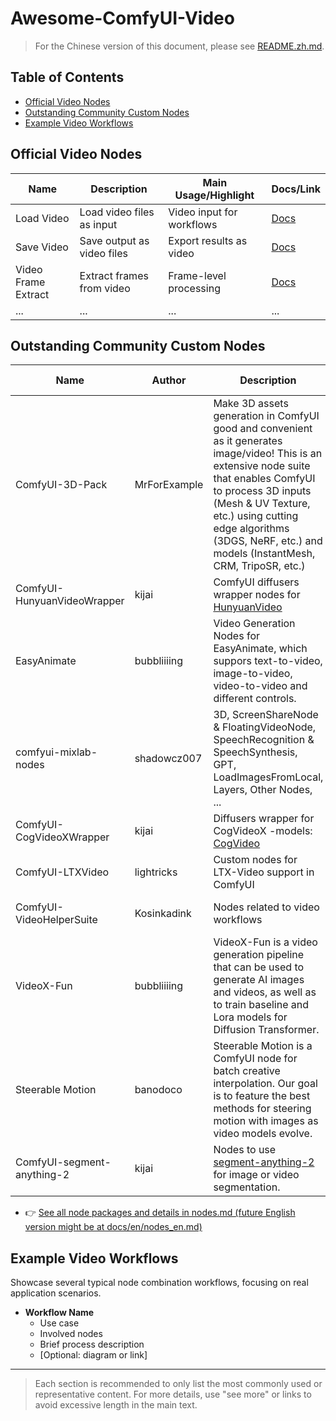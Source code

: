 # Awesome-ComfyUI-Video

> For the Chinese version of this document, please see [README.zh.md](README.zh.md).

## Table of Contents

- [Official Video Nodes](#official-video-nodes)
- [Outstanding Community Custom Nodes](#outstanding-community-custom-nodes)
- [Example Video Workflows](#example-video-workflows)

## Official Video Nodes

| Name                | Description                | Main Usage/Highlight      | Docs/Link |
| ------------------- | -------------------------- | ------------------------- | --------- |
| Load Video          | Load video files as input  | Video input for workflows | [Docs](#) |
| Save Video          | Save output as video files | Export results as video   | [Docs](#) |
| Video Frame Extract | Extract frames from video  | Frame-level processing    | [Docs](#) |
| ...                 | ...                        | ...                       | ...       |

## Outstanding Community Custom Nodes

| Name                        | Author       | Description                                                                                                                                                                                                                                                                             | Stars | Last Update         | Repo                                                              | Details Doc                                            |
| --------------------------- | ------------ | --------------------------------------------------------------------------------------------------------------------------------------------------------------------------------------------------------------------------------------------------------------------------------------- | ----- | ------------------- | ----------------------------------------------------------------- | ------------------------------------------------------ |
| ComfyUI-3D-Pack             | MrForExample | Make 3D assets generation in ComfyUI good and convenient as it generates image/video! This is an extensive node suite that enables ComfyUI to process 3D inputs (Mesh & UV Texture, etc.) using cutting edge algorithms (3DGS, NeRF, etc.) and models (InstantMesh, CRM, TripoSR, etc.) | 3007  | 2025-01-24 18:41:37 | [GitHub](https://github.com/MrForExample/ComfyUI-3D-Pack)         | ...                                                    |
| ComfyUI-HunyuanVideoWrapper | kijai        | ComfyUI diffusers wrapper nodes for [HunyuanVideo](https://github.com/Tencent/HunyuanVideo)                                                                                                                                                                                             | 2350  | 2025-03-30 16:48:09 | [GitHub](https://github.com/kijai/ComfyUI-HunyuanVideoWrapper)    | [Details](docs/en/custom_nodes/hunyuanvideowrapper.md)                                                    |
| EasyAnimate                 | bubbliiiing  | Video Generation Nodes for EasyAnimate, which suppors text-to-video, image-to-video, video-to-video and different controls.                                                                                                                                                             | 2130  | 2025-03-06 11:41:28 | [GitHub](https://github.com/aigc-apps/EasyAnimate)                | [Details](docs/en/custom_nodes/easyanimate.md)                                                    |
| comfyui-mixlab-nodes        | shadowcz007  | 3D, ScreenShareNode & FloatingVideoNode, SpeechRecognition & SpeechSynthesis, GPT, LoadImagesFromLocal, Layers, Other Nodes, ...                                                                                                                                                        | 1574  | 2025-02-05 10:24:45 | [GitHub](https://github.com/shadowcz007/comfyui-mixlab-nodes)     | ...                                                    |
| ComfyUI-CogVideoXWrapper    | kijai        | Diffusers wrapper for CogVideoX -models: [CogVideo](https://github.com/THUDM/CogVideo)                                                                                                                                                                                                  | 1476  | 2025-02-17 00:48:16 | [GitHub](https://github.com/kijai/ComfyUI-CogVideoXWrapper)       | [Details](docs/en/custom_nodes/CogVideoXWrapper.md)                                                    |
| ComfyUI-LTXVideo            | lightricks   | Custom nodes for LTX-Video support in ComfyUI                                                                                                                                                                                                                                           | 1036  | 2025-04-17 15:21:00 | [GitHub](https://github.com/Lightricks/ComfyUI-LTXVideo)          | ...                                                    |
| ComfyUI-VideoHelperSuite    | Kosinkadink  | Nodes related to video workflows                                                                                                                                                                                                                                                        | 939   | 2025-04-18 18:54:23 | [GitHub](https://github.com/Kosinkadink/ComfyUI-VideoHelperSuite) | [Details](docs/en/custom_nodes/videohelpersuite.md)    |
| VideoX-Fun                  | bubbliiiing  | VideoX-Fun is a video generation pipeline that can be used to generate AI images and videos, as well as to train baseline and Lora models for Diffusion Transformer.                                                                                                                    | 914   | 2025-04-18 03:01:53 | [GitHub](https://github.com/aigc-apps/VideoX-Fun)                 | ...                                                    |
| Steerable Motion            | banodoco     | Steerable Motion is a ComfyUI node for batch creative interpolation. Our goal is to feature the best methods for steering motion with images as video models evolve.                                                                                                                    | 881   | 2024-06-15 23:01:54 | [GitHub](https://github.com/banodoco/steerable-motion)            | ...                                                    |
| ComfyUI-segment-anything-2  | kijai        | Nodes to use [segment-anything-2](https://github.com/facebookresearch/segment-anything-2) for image or video segmentation.                                                                                                                                                              | 867   | 2025-03-19 09:40:37 | [GitHub](https://github.com/kijai/ComfyUI-segment-anything-2)     | ...                                                    |

- 👉 [See all node packages and details in nodes.md (future English version might be at docs/en/nodes_en.md)](docs/nodes.md)

## Example Video Workflows
Showcase several typical node combination workflows, focusing on real application scenarios.

- **Workflow Name**  
  - Use case
  - Involved nodes
  - Brief process description
  - [Optional: diagram or link]

---

> Each section is recommended to only list the most commonly used or representative content. For more details, use "see more" or links to avoid excessive length in the main text.